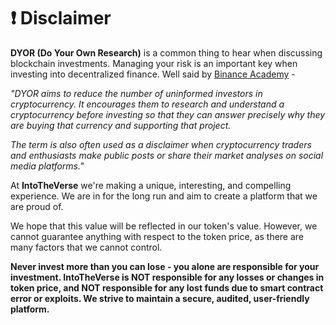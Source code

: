# ❗ Disclaimer

**DYOR (Do Your Own Research)** is a common thing to hear when discussing blockchain investments. Managing your risk is an important key when investing into decentralized finance. Well said by [Binance Academy](https://academy.binance.com/en/glossary/do-your-own-research) -

_"DYOR aims to reduce the number of uninformed investors in cryptocurrency. It encourages them to research and understand a cryptocurrency before investing so that they can answer precisely why they are buying that currency and supporting that project._

_The term is also often used as a disclaimer when cryptocurrency traders and enthusiasts make public posts or share their market analyses on social media platforms."_

At **IntoTheVerse** we're making a unique, interesting, and compelling experience. We are in for the long run and aim to create a platform that we are proud of.&#x20;

We hope that this value will be reflected in our token's value. However, we cannot guarantee anything with respect to the token price, as there are many factors that we cannot control.

**Never invest more than you can lose - you alone are responsible for your investment. IntoTheVerse is NOT responsible for any losses or changes in token price, and NOT responsible for any lost funds due to smart contract error or exploits. We strive to maintain a secure, audited, user-friendly platform.**&#x20;
